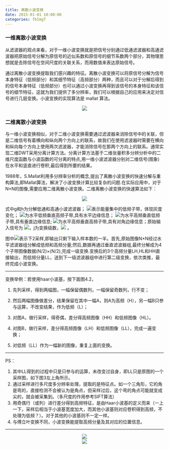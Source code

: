 ```yaml
---
title: 离散小波变换
date: 2015-01-01 10:00:00
categories: fbImgT
---
```


<script type="text/javascript" src="http://cdn.mathjax.org/mathjax/latest/MathJax.js?config=default"></script>

<!--<img src="http://latex.codecogs.com/gif.latex? a^{i}"/>
<center><img src="{{ site.baseurl }}/images/pdBase/svm_smo1.png"></center>-->

### 一维离散小波变换

   从滤波器的观点来看，对于一维小波变换就是把信号分别通过低通滤波器和高通滤波器把原始信号分解为原信号的近似系数和原信号的细节系数两个部分，其物理思想就是去除信号在空间尺度的关联关系，而用数值来表达原始信号。

   通过离散小波变换提取我们感兴趣的特征。离散小波变换可以将原信号分解为信号本身特征（低频部分）和其细节特征（高频部分）两种，而且可以对于分解后得到的信号本身特征（低频部分）也可以通过小波变换再得到该信号的本身特征和该信号的细节特征，这就为我们提供了多分辨率，我们可以根据自己的应用来决定对信号进行几层变换。小波变换的实现算法是 mallat 算法。

<center><img src="{{ site.baseurl }}/images/pdBase/ImgTrans_diswav1.png"></center>

### 二维离散小波变换

   与一维小波变换相似，对于二维小波变换需要通过滤波器来消除信号中的关联，但是二维信号有着横向和纵向两个方向上的联系，故我们在使用滤波器时需要在横向和纵向每个方向上使用两次滤波器，才能消除信号在那两个方向上的联系。通常实现二维DWT采用分离计算方法。分离计算方法基于二维张量积多分辨分析中的二维尺度函数与小波函数的可分离的特点,用一维小波滤波器分别对二维信号(图象)在水平和竖直进行卷积,最后得到所要的结果。

   1988年，S.Mallat利用多分辨率分析的概念,提出了离散小波变换的快速分解与重构算法,即Mallat算法，解决了小波变换计算比较复杂的问题.在实际应用中，对于N×N的图像,需要应用二维离散小波变换。二维离散小波变换的快速算法如下：

<center><img src="{{ site.baseurl }}/images/pdBase/ImgTrans_diswav2.png"></center>

   式中g和h为分解低通和高通小波滤波器； <img src="http://latex.codecogs.com/gif.latex? X_{LL}^j (n_1 ,n_2 )"/>表示能量集中的低频子带，体现灰度变化； <img src="http://latex.codecogs.com/gif.latex? X_{LH}^j (n_1 ,n_2 )"/>为水平低频垂直高频子带,具有水平边缘信息； <img src="http://latex.codecogs.com/gif.latex? X_{HL}^j (n_1 ,n_2 )"/>为水平高频垂直低频子带,具有垂直边缘信息;  <img src="http://latex.codecogs.com/gif.latex? X_{HH}^j (n_1 ,n_2 )"/>为水平高频垂直高频子带,具有对角边缘信息；原始输入信号为 <img src="http://latex.codecogs.com/gif.latex? X_{LL}^j (n_1 ,n_2 )"/>，j为变换级数，<img src="http://latex.codecogs.com/gif.latex? J \le \log _2 N"/> 。

   图中<img src="http://latex.codecogs.com/gif.latex? \downarrow 2"/>表示下2采样,即输出只剩下输入样本数的一半。首先,原始图像N×N经过水平滤波器组分解成低频和高频分量;然后,数据再通过垂直滤波器组,最终分解成为4个子带图像数据(N/2)×(N/2),完成一级变换.变换后的3个高频分量LH,HL和HH直接输出，而低频分量LL，送到下一级滤波器组中进行第二级变换，依次类推，最终完成小波变换。

---

变换举例：若使用haar小波基，按下面图4.2，

1. 先列采样，得到两幅图，一幅保留偶数列，一幅保留奇数列，行不变；   

2. 然后两幅图像做差分，结果保留在其中一幅A，则A为高频（H），另一幅B只参与运算，不改变结果，作为低频（L）；  

3. 对图A，做行采样，得奇偶，差分得高频图像（HH）和低频图像（HL）。   

4. 对图B，做行采样，差分得高频图像（LH）和低频图像（LL），完成一遍变换；  

5. 对低频（LL）作为一幅新的图像，重复上面的变换。

---

PS：

1. 其中LL得到的过程中只是只参与的运算，未改变过自身，即LL只是原图的一个采样图，如下图3左上角所示。
2. 通过采样进行多尺度多分辨率处理，提取的是特征点。如一个三角形，它的角是弯的，直接检测不会被认为是角点，但采样过后，这个弯的角点可能就变成尖的，就会被采集到。（多尺度的作用参考SIFT算法）
3. 用奇偶行（或列）进行差分得到高频特征，是由Haar小波基的定义而来（一上一下，采样后相当于小波基宽度加大，而其他小波基则对应卷积得到高频，不处理为低频？）。对于其他的小波基则不一定一样。
4. 与傅立叶变换不同，小波变换能提取高频分量及其对应的位置信息。

---

<center><img src="{{ site.baseurl }}/images/pdBase/ImgTrans_diswav3.png"></center>

<center><img src="{{ site.baseurl }}/images/pdBase/ImgTrans_diswav4.png"></center>


